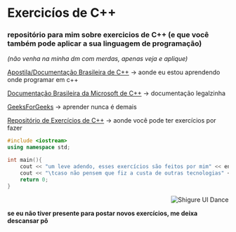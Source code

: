 # Exercicíos de C++ 
### repositório para mim sobre exercicios de C++ (e que você também pode aplicar a sua linguagem de programação)

*(não venha na minha dm com merdas, apenas veja e aplique)*

[Apostila/Documentação Brasileira de C++](https://www.cmmprogressivo.net/p/introducao-ao-estudo-do-c.html/) -> aonde eu estou aprendendo onde programar em c++

[Documentação Brasileira da Microsoft de C++](https://learn.microsoft.com/pt-br/cpp/?view=msvc-170/) -> documentação legalzinha

[GeeksForGeeks](https://www.geeksforgeeks.org/c-plus-plus/?ref=gcse_outind) -> aprender nunca é demais

[Repositório de Exercícios de C++](https://github.com/isquicha/exercicios-logica-c/) -> aonde você pode ter exercícios por fazer

```cpp
#include <iostream>
using namespace std;

int main(){
	cout << "um leve adendo, esses exercícios são feitos por mim" << endl;
	cout << "\tcaso não pensem que fiz a custa de outras tecnologias" << endl;
	return 0;
}
```
<div align="right">
  <img src="https://media1.tenor.com/m/I4ZQItsHVMgAAAAC/anime.gif" alt="Shigure UI Dance">
</div>


**se eu não tiver presente para postar novos exercícios, me deixa descansar pô**
